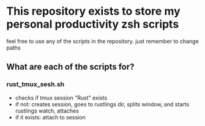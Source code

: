 # This repository exists to store my personal productivity zsh scripts

feel free to use any of the scripts in the repository. just remember to change paths

## What are each of the scripts for?

### rust_tmux_sesh.sh
- checks if tmux session "Rust" exists
- if not: creates session, goes to rustlings dir, splits window, and starts rustlings watch, attaches
- if it exists: attach to session


